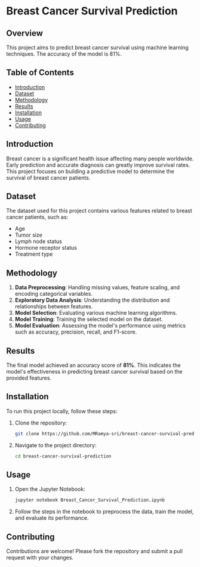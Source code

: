 # Breast Cancer Survival Prediction

## Overview
This project aims to predict breast cancer survival using machine learning techniques. The accuracy of the model is 81%.

## Table of Contents
- [Introduction](#introduction)
- [Dataset](#dataset)
- [Methodology](#methodology)
- [Results](#results)
- [Installation](#installation)
- [Usage](#usage)
- [Contributing](#contributing)


## Introduction
Breast cancer is a significant health issue affecting many people worldwide. Early prediction and accurate diagnosis can greatly improve survival rates. This project focuses on building a predictive model to determine the survival of breast cancer patients.

## Dataset
The dataset used for this project contains various features related to breast cancer patients, such as:
- Age
- Tumor size
- Lymph node status
- Hormone receptor status
- Treatment type

## Methodology
1. **Data Preprocessing**: Handling missing values, feature scaling, and encoding categorical variables.
2. **Exploratory Data Analysis**: Understanding the distribution and relationships between features.
3. **Model Selection**: Evaluating various machine learning algorithms.
4. **Model Training**: Training the selected model on the dataset.
5. **Model Evaluation**: Assessing the model's performance using metrics such as accuracy, precision, recall, and F1-score.

## Results
The final model achieved an accuracy score of **81%**. This indicates the model's effectiveness in predicting breast cancer survival based on the provided features.

## Installation
To run this project locally, follow these steps:

1. Clone the repository:
    ```bash
    git clone https://github.com/MRamya-sri/breast-cancer-survival-prediction.git
    ```

2. Navigate to the project directory:
    ```bash
    cd breast-cancer-survival-prediction
    ```

## Usage
1. Open the Jupyter Notebook:
    ```bash
    jupyter notebook Breast_Cancer_Survival_Prediction.ipynb
    ```

2. Follow the steps in the notebook to preprocess the data, train the model, and evaluate its performance.

## Contributing
Contributions are welcome! Please fork the repository and submit a pull request with your changes.

